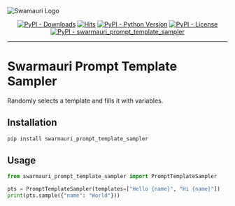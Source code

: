 ![Swamauri Logo](https://res.cloudinary.com/dbjmpekvl/image/upload/v1730099724/Swarmauri-logo-lockup-2048x757_hww01w.png)

<p align="center">
    <a href="https://pypi.org/project/swarmauri_prompt_template_sampler/">
        <img src="https://img.shields.io/pypi/dm/swarmauri_prompt_template_sampler" alt="PyPI - Downloads"/></a>
    <a href="https://hits.sh/github.com/swarmauri/swarmauri-sdk/tree/master/pkgs/standards/swarmauri_prompt_template_sampler/">
        <img alt="Hits" src="https://hits.sh/github.com/swarmauri/swarmauri-sdk/tree/master/pkgs/standards/swarmauri_prompt_template_sampler.svg"/></a>
    <a href="https://pypi.org/project/swarmauri_prompt_template_sampler/">
        <img src="https://img.shields.io/pypi/pyversions/swarmauri_prompt_template_sampler" alt="PyPI - Python Version"/></a>
    <a href="https://pypi.org/project/swarmauri_prompt_template_sampler/">
        <img src="https://img.shields.io/pypi/l/swarmauri_prompt_template_sampler" alt="PyPI - License"/></a>
    <a href="https://pypi.org/project/swarmauri_prompt_template_sampler/">
        <img src="https://img.shields.io/pypi/v/swarmauri_prompt_template_sampler?label=swarmauri_prompt_template_sampler&color=green" alt="PyPI - swarmauri_prompt_template_sampler"/></a>
</p>

---

# Swarmauri Prompt Template Sampler

Randomly selects a template and fills it with variables.

## Installation

```bash
pip install swarmauri_prompt_template_sampler
```

## Usage

```python
from swarmauri_prompt_template_sampler import PromptTemplateSampler

pts = PromptTemplateSampler(templates=["Hello {name}", "Hi {name}"])
print(pts.sample({"name": "World"}))
```
